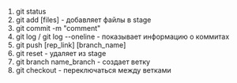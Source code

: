 1. git status
2. git add [files] - добавляет файлы в stage
3. git commit -m "comment"
4. git log / git log --oneline - показывает информацию о коммитах
5. git push [rep_link] [branch_name]
6. git reset - удаляет из stage
7. git branch name_branch - создает ветку
8. git checkout - переключаться между ветками